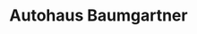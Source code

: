 ---
title: "Autohaus Baumgartner"
url: /giengen-an-der-brenz/autohaus-baumgartner/
shop: Autohaus
---